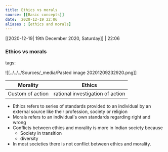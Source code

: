 ```yaml
---
title: Ethics vs morals
source: [[Basic concepts]]
date:  2020-12-19 22:06
aliases : [ethics and morals]
---
```

[[2020-12-19| 19th December 2020, Saturday]] |  22:06

### Ethics vs morals
tags:

![[../../../Sources/_media/Pasted image 20201209232920.png]]

| Morality         | Ethics |
| ---------------- | ------ |
| Custom of action | rational investigation of action       |


- Ethics refers to series of standards provided to an individual by an external source like their profession, society or religion
- Morals refers to an individual's own standards regarding right and wrong 
- Conflicts between ethics and morality is more in Indian society because
	- Society in transition
	- diversity
- In most societies there is not conflict between ethics and morality.